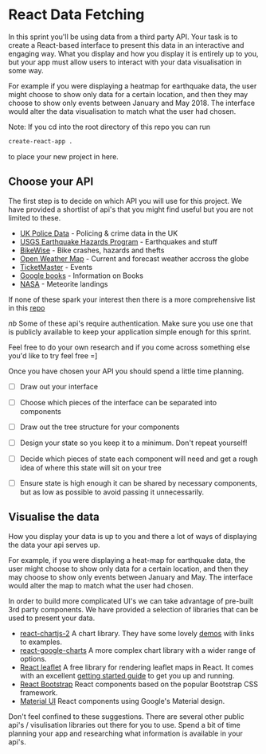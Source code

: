 # React Data Fetching

In this sprint you'll be using data from a third party API. Your task is to create a React-based interface to present this data in an interactive and engaging way. What you display and how you display it is entirely up to you, but your app must allow users to interact with your data visualisation in some way.

For example if you were displaying a heatmap for earthquake data, the user might choose to show only data for a certain location, and then they may choose to show only events between January and May 2018. The interface would alter the data visualisation to match what the user had chosen.


Note:
If you cd into the root directory of this repo you can run 

```bash
create-react-app .
```

to place your new project in here.


## Choose your API

The first step is to decide on which API you will use for this project. We have provided a shortlist of api's that you might find useful but you are not limited to these.

- [UK Police Data](https://data.police.uk/docs/) - Policing & crime data in the UK
- [USGS Earthquake Hazards Program](https://earthquake.usgs.gov/fdsnws/event/1/) - Earthquakes and stuff
- [BikeWise](https://www.bikewise.org/documentation/api_v2) - Bike crashes, hazards and thefts
- [Open Weather Map](https://openweathermap.org/api) - Current and forecast weather accross the globe
- [TicketMaster](https://developer.ticketmaster.com/products-and-docs/apis/discovery-api/v2/) - Events
- [Google books](https://developers.google.com/books/docs/overview) - Information on Books
- [NASA](https://data.nasa.gov/Space-Science/Meteorite-Landings/gh4g-9sfh) - Meteorite landings

If none of these spark your interest then there is a more comprehensive list in this [repo](https://github.com/public-apis/public-apis)

_nb_ Some of these api's require authentication. Make sure you use one that is publicly available to keep your application simple enough for this sprint.

Feel free to do your own research and if you come across something else you'd like to try feel free =]

Once you have chosen your API you should spend a little time planning.

- [ ] Draw out your interface
- [ ] Choose which pieces of the interface can be separated into components
- [ ] Draw out the tree structure for your components
- [ ] Design your state so you keep it to a minimum. Don't repeat yourself!
- [ ] Decide which pieces of state each component will need and get a rough idea of where this state will sit on your tree
- [ ] Ensure state is high enough it can be shared by necessary components, but as low as possible to avoid passing it unnecessarily.


## Visualise the data

How you display your data is up to you and there a lot of ways of displaying the data your api serves up.

For example, if you were displaying a heat-map for earthquake data, the user might choose to show only data for a certain location, and then they may choose to show only events between January and May. The interface would alter the map to match what the user had chosen. 

In order to build more complicated UI's we can take advantage of pre-built 3rd party components. We have provided a selection of libraries that can be used to present your data.

- [react-chartjs-2](https://github.com/jerairrest/react-chartjs-2) A chart library. They have some lovely [demos](https://reactchartjs.github.io/react-chartjs-2/#/) with links to examples.
- [react-google-charts](https://www.npmjs.com/package/react-google-charts) A more complex chart library with a wider range of options.
- [React leaflet](https://react-leaflet.js.org/) A free library for rendering leaflet maps in React. It comes with an excellent [getting started guide](https://react-leaflet.js.org/docs/start-installation) to get you up and running.
- [React Bootstrap](https://react-bootstrap.github.io/) React components based on the popular Bootstrap CSS framework.
- [Material UI](https://material-ui.com/) React components using Google's Material design.


Don't feel confined to these suggestions. There are several other public api's / visulisation libraries out there for you to use. Spend a bit of time planning your app and researching what information is available in your api's.

